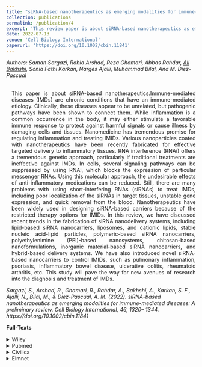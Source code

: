 ```yaml
---
title: "siRNA-based nanotherapeutics as emerging modalities for immune-mediated diseases: A preliminary review"
collection: publications
permalink: /publication/4
excerpt: 'This review paper is about siRNA-based nanotherapeutics as emerging modalities for immune-mediated diseases.'
date: 2022-07-13
venue: 'Cell Biology International'
paperurl: 'https://doi.org/10.1002/cbin.11841'
---
```

<address class="author">Authors: Saman Sargazi, Rabia Arshad, Reza Ghamari, Abbas Rahdar, <a rel="author" href="https://bakhshiali.github.io">Ali Bakhshi</a>, Sonia Fathi Karkan, Narges Ajalli, Muhammad Bilal, Ana M. Díez-Pascual</address><br>

<p align="justify" style="padding-left: 1em">
This paper is about siRNA-based nanotherapeutics.Immune-mediated diseases (IMDs) are chronic conditions that have an immune-mediated etiology.
Clinically, these diseases appear to be unrelated, but pathogenic pathways have been shown to connect them. While inflammation is a common 
occurrence in the body, it may either stimulate a favorable immune response to protect against harmful signals or cause illness by damaging 
cells and tissues. Nanomedicine has tremendous promise for regulating inflammation and treating IMIDs. Various nanoparticles coated with 
nanotherapeutics have been recently fabricated for effective targeted delivery to inflammatory tissues. RNA interference (RNAi) offers a 
tremendous genetic approach, particularly if traditional treatments are ineffective against IMDs. In cells, several signaling pathways can
be suppressed by using RNAi, which blocks the expression of particular messenger RNAs. Using this molecular approach, the undesirable effects
of anti-inflammatory medications can be reduced. Still, there are many problems with using short-interfering RNAs (siRNAs) to treat IMDs, including
poor localization of the siRNAs in target tissues, unstable gene expression, and quick removal from the blood. Nanotherapeutics have been widely
used in designing siRNA-based carriers because of the restricted therapy options for IMIDs. In this review, we have discussed recent trends in 
the fabrication of siRNA nanodelivery systems, including lipid-based siRNA nanocarriers, liposomes, and cationic lipids, stable nucleic acid-lipid
particles, polymeric-based siRNA nanocarriers, polyethylenimine (PEI)-based nanosystems, chitosan-based nanoformulations, inorganic material-based
siRNA nanocarriers, and hybrid-based delivery systems. We have also introduced novel siRNA-based nanocarriers to control IMIDs, such as pulmonary
inflammation, psoriasis, inflammatory bowel disease, ulcerative colitis, rheumatoid arthritis, etc. This study will pave the way for new avenues 
of research into the diagnosis and treatment of IMDs.
</p>
<cite> Sargazi, S., Arshad, R., Ghamari, R., Rahdar, A., Bakhshi, A., Karkan, S. F., Ajalli, N., Bilal, M., & Díez-Pascual, A. M. (2022). siRNA-based nanotherapeutics as emerging modalities for immune-mediated diseases: A preliminary review. Cell Biology International, 46, 1320– 1344. https://doi.org/10.1002/cbin.11841 </cite>

<b>Full-Texts</b>
<details>
<summary>Wiley</summary>
  <a href="https://onlinelibrary.wiley.com/doi/full/10.1002/cbin.11841"> Sargazi, S., Arshad, R., Ghamari, R., Rahdar, A., Bakhshi, A., Karkan, S. F., Ajalli, N., Bilal, M., & Díez-Pascual, A. M. (2022). siRNA-based nanotherapeutics as emerging modalities for immune-mediated diseases: A preliminary review. Cell Biology International, 46, 1320– 1344. https://doi.org/10.1002/cbin.11841</a>
</details>
<details>
<summary>Pubmed</summary>
  <a href="https://pubmed.ncbi.nlm.nih.gov/35830711/"> Sargazi, S., Arshad, R., Ghamari, R., Rahdar, A., Bakhshi, A., Karkan, S. F., Ajalli, N., Bilal, M., & Díez-Pascual, A. M. (2022). siRNA-based nanotherapeutics as emerging modalities for immune-mediated diseases: A preliminary review. Cell Biology International, 46, 1320– 1344. https://doi.org/10.1002/cbin.11841</a>
</details>
<details>
<summary>Civilica</summary>
  <a href="https://civilica.com/isi/10.1002**cbin.11841/"> Sargazi, S., Arshad, R., Ghamari, R., Rahdar, A., Bakhshi, A., Karkan, S. F., Ajalli, N., Bilal, M., & Díez-Pascual, A. M. (2022). siRNA-based nanotherapeutics as emerging modalities for immune-mediated diseases: A preliminary review. Cell Biology International, 46, 1320– 1344. https://doi.org/10.1002/cbin.11841</a>
</details>
<details>
<summary>Elmnet</summary>
  <a href="https://elmnet.ir/article/410145507-65802/siRNA%E2%80%90based-nanotherapeutics-as-emerging-modalities-for-immune%E2%80%90mediated-diseases_-A-preliminary-review"> Sargazi, S., Arshad, R., Ghamari, R., Rahdar, A., Bakhshi, A., Karkan, S. F., Ajalli, N., Bilal, M., & Díez-Pascual, A. M. (2022). siRNA-based nanotherapeutics as emerging modalities for immune-mediated diseases: A preliminary review. Cell Biology International, 46, 1320– 1344. https://doi.org/10.1002/cbin.11841</a>
</details>
